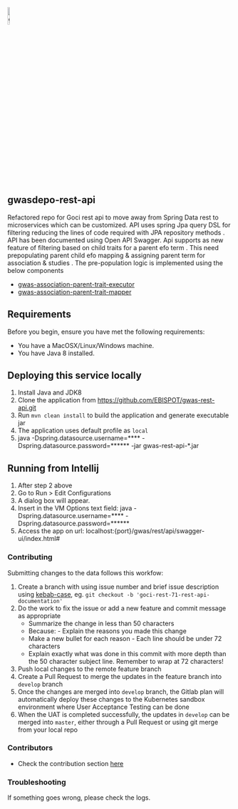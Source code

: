 <img width="10%" alt="gwas_icon" src="https://www.ebi.ac.uk/gwas/images/GWAS_Catalog_circle_178x178.png" 
alt="GWAS logo" />
## gwasdepo-rest-api
Refactored repo for Goci rest api to move away from Spring Data rest to microservices which can be customized. API uses spring Jpa query DSL for
filtering reducing the lines of code required with JPA repository methods . API has been documented using Open API Swagger. Api supports as new 
feature of filtering based on child traits for a parent efo term . This need prepopulating parent child efo mapping & assigning parent term for 
association & studies . The pre-population logic is implemented using the below components

- [gwas-association-parent-trait-executor](https://github.com/EBISPOT/gwas-data-services/tree/master/gwas-association-parent-trait-executor)
- [gwas-association-parent-trait-mapper](https://github.com/EBISPOT/gwas-data-services/tree/master/gwas-association-parent-trait-mapper)


## Requirements

Before you begin, ensure you have met the following requirements:

- You have a MacOSX/Linux/Windows machine.
- You have Java 8 installed.   

## Deploying this service locally
1. Install Java and JDK8 
2. Clone the application from https://github.com/EBISPOT/gwas-rest-api.git
3. Run `mvn clean install` to build the application and generate executable jar 
4. The application uses default profile as `local`
5. java -Dspring.datasource.username=**** -Dspring.datasource.password=****** -jar gwas-rest-api-*.jar


## Running from Intellij 

1. After step 2 above 
2. Go to Run > Edit Configurations 
3. A dialog box will appear. 
4. Insert in the VM Options text field: java -Dspring.datasource.username=**** -Dspring.datasource.password=******
5. Access the app on url: localhost:{port}/gwas/rest/api/swagger-ui/index.html#


### Contributing

Submitting changes to the data follows this workfow:

1. Create a branch with using issue number and brief issue description using [kebab-case](https://medium.com/better-programming/string-case-styles-camel-pascal-snake-and-kebab-case-981407998841), eg. `git checkout -b 'goci-rest-71-rest-api-documentation'`
1. Do the work to fix the issue or add a new feature and commit message as appropriate
    - Summarize the change in less than 50 characters
    - Because: - Explain the reasons you made this change
    - Make a new bullet for each reason - Each line should be under 72 characters
    - Explain exactly what was done in this commit with more depth than the 50 character subject line. Remember to wrap at 72 characters!
1. Push local changes to the remote feature branch
1. Create a Pull Request to merge the updates in the feature branch into `develop` branch
1. Once the changes are merged into `develop` branch, the Gitlab plan will automatically deploy these changes to the Kubernetes sandbox environment where User Acceptance Testing can be done
1. When the UAT is completed successfully, the updates in `develop` can be merged into `master`, either through a Pull Request or using git merge from your local repo


### Contributors

- Check the contribution section [here](https://github.com/EBISPOT/gwas-rest-api/graphs/contributors)

### Troubleshooting

If something goes wrong, please check the logs.
